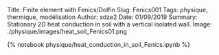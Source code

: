 Title: Finite element with Fenics/Dolfin
Slug: Fenics001
Tags: physique, thermique, modélisation
Author: xdze2
Date: 01/09/2019
Summary: Stationary 2D heat conduction in soil with a vertical isolated wall.
Image: ./physique/images/heat_soil_Fenics01.png

{% notebook physique/heat_conduction_in_soil_Fenics.ipynb %}
